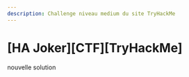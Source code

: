 ```yaml
---
description: Challenge niveau medium du site TryHackMe
---
```


# \[HA Joker]\[CTF]\[TryHackMe]

nouvelle solution
